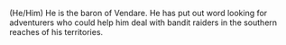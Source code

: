 (He/Him)
He is the baron of Vendare. He has put out word looking for adventurers who could help him deal with bandit raiders in the southern reaches of his territories. 